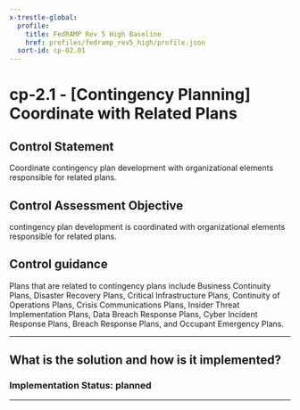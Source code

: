 ```yaml
---
x-trestle-global:
  profile:
    title: FedRAMP Rev 5 High Baseline
    href: profiles/fedramp_rev5_high/profile.json
  sort-id: cp-02.01
---
```


# cp-2.1 - \[Contingency Planning\] Coordinate with Related Plans

## Control Statement

Coordinate contingency plan development with organizational elements responsible for related plans.

## Control Assessment Objective

contingency plan development is coordinated with organizational elements responsible for related plans.

## Control guidance

Plans that are related to contingency plans include Business Continuity Plans, Disaster Recovery Plans, Critical Infrastructure Plans, Continuity of Operations Plans, Crisis Communications Plans, Insider Threat Implementation Plans, Data Breach Response Plans, Cyber Incident Response Plans, Breach Response Plans, and Occupant Emergency Plans.

______________________________________________________________________

## What is the solution and how is it implemented?

<!-- For implementation status enter one of: implemented, partial, planned, alternative, not-applicable -->

<!-- Note that the list of rules under ### Rules: is read-only and changes will not be captured after assembly to JSON -->
<!-- Add control implementation description here for control: cp-2.1 -->

### Implementation Status: planned

______________________________________________________________________
